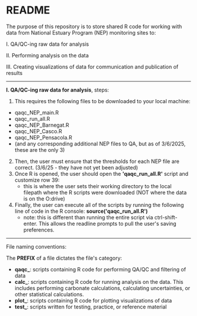 # README

The purpose of this repository is to store shared R code for working with data from National Estuary Program (NEP) monitoring sites to: 

I. QA/QC-ing raw data for analysis

II. Performing analysis on the data

III. Creating visualizations of data for communication and publication of results

--------------------------------------------------------------------------------------
**I. QA/QC-ing raw data for analysis**, steps:
1. This requires the following files to be downloaded to your local machine:
 - qaqc_NEP_main.R
 - qaqc_run_all.R
 - qaqc_NEP_Barnegat.R
 - qaqc_NEP_Casco.R
 - qaqc_NEP_Pensacola.R
 - (and any corresponding additional NEP files to QA, but as of 3/6/2025, these are the only 3)
2. Then, the user must ensure that the thresholds for each NEP file are correct. (3/6/25 - they have not yet been adjusted)
3. Once R is opened, the user should open the **'qaqc_run_all.R'** script and customize row 39:
   - this is where the user sets their working directory to the local filepath where the R scripts were downloaded (NOT where the data is on the O:drive)
4. Finally, the user can execute all of the scripts by running the following line of code in the R console: **source('qaqc_run_all.R')**
   - note: this is different than running the entire script via ctrl-shift-enter. This allows the readline prompts to pull the user's saving preferences. 

-----------------------------------------------------------------------------------
File naming conventions:

The **PREFIX** of a file dictates the file's category:
- **qaqc_**: scripts containing R code for performing QA/QC and filtering of data
- **calc_**: scripts containing R code for running analysis on the data. This includes performing carbonate calculations, calculating uncertainties, or other statistical calculations.
- **plot_**: scripts containing R code for plotting visualizations of data
- **test_**: scripts written  for testing, practice, or reference material

